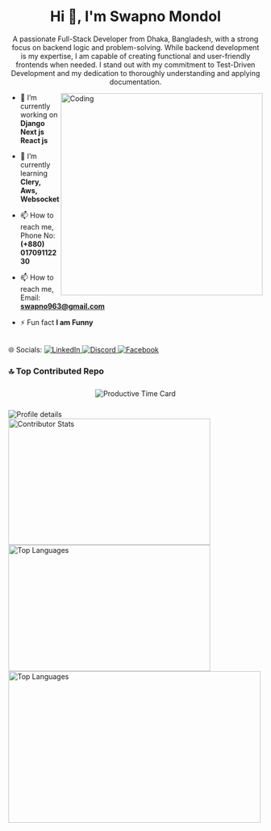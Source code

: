 <h1 align="center">Hi 👋, I'm Swapno Mondol</h1>
<p align="center">A passionate Full-Stack Developer from Dhaka, Bangladesh, with a strong focus on backend logic and problem-solving. While backend development is my expertise, I am capable of creating functional and user-friendly frontends when needed. I stand out with my commitment to Test-Driven Development and my dedication to thoroughly understanding and applying documentation.</p>

<img align="right" alt="Coding" width="400" src="https://cdn.dribbble.com/users/1162077/screenshots/3848914/programmer.gif">

- 🔭 I’m currently working on **Django Next js React js**

- 🌱 I’m currently learning **Clery, Aws, Websocket**

- 📫 How to reach me, Phone No:**(+880) 01709112230**
- 📫 How to reach me, Email: **swapno963@gmail.com**

- ⚡ Fun fact **I am Funny**
<br/>
🌐 Socials:

<a href="https://www.linkedin.com/in/swapno-mondol/" target="_blank">
  <img src="https://img.shields.io/badge/LinkedIn-%230077B5.svg?logo=linkedin&logoColor=white" alt="LinkedIn" />
</a>
<a href="https://discord.gg/swapno_65418" target="_blank">
  <img src="https://img.shields.io/badge/Discord-%237289DA.svg?logo=discord&logoColor=white" alt="Discord" />
</a>
<a href="https://www.facebook.com/profile.php?id=100090206887787" target="_blank">
  <img src="https://img.shields.io/badge/Facebook-%231877F2.svg?logo=Facebook&logoColor=white" alt="Facebook" />
</a>


### 🔝 Top Contributed Repo

<p align="center">
<img
    style="max-width: 100%; height: auto; margin: 10px 0;"
    src="http://github-profile-summary-cards.vercel.app/api/cards/productive-time?username=Swapno963&utcOffset=6&layout=compact&theme=gruvbox"
    alt="Productive Time Card"
/>

  <img
          style="max-width: 100%; height: auto;"
          src="http://github-profile-summary-cards.vercel.app/api/cards/profile-details?username=Swapno963&theme=gruvbox"
          alt="Profile details"
        />
  <img src="https://github-contributor-stats.vercel.app/api?username=Swapno963&limit=5&theme=gruvbox&combine_all_yearly_contributions=true" alt="Contributor Stats" style="margin-right: 10px;height: 250px;width:400px" />
  <img src="https://github-readme-stats.vercel.app/api/top-langs/?username=Swapno963&theme=gruvbox&hide_border=true&include_all_commits=true&count_private=true&layout=compact" alt="Top Languages" style="height:250px; width:400px"/>
  <img src="https://github-readme-streak-stats.herokuapp.com/?user=Swapno963&theme=gruvbox&hide_border=true" alt="Top Languages" style="height:300px;width:500px"/>

</p>
